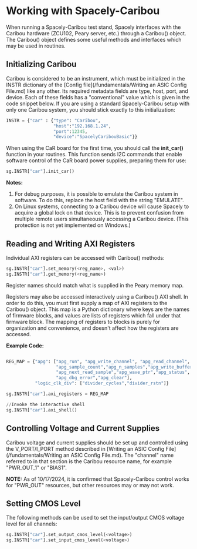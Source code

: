 # Working with Spacely-Caribou 

When running a Spacely-Caribou test stand, Spacely interfaces with the Caribou hardware (ZCU102, Peary server, etc.) through a Caribou() object. The Caribou() object defines some useful methods and interfaces which may be used in routines. 


## Initializing Caribou

Caribou is considered to be an instrument, which must be initialized in the INSTR dictionary of the [Config file](/fundamentals/Writing an ASIC Config File.md) like any other. Its required metadata fields are type, host, port, and device. Each of these fields has a "conventional" value which is given in the code snippet below. If you are using a standard Spacely-Caribou setup with only one Caribou system, you should stick exactly to this initialization:

```python
INSTR = {"car" : {"type": "Caribou",
                  "host":"192.168.1.24",
                  "port":12345,
                  "device":"SpacelyCaribouBasic"}}
```

When using the CaR board for the first time, you should call the **init_car()** function in your routines. This function sends I2C commands that enable software control of the CaR board power supplies, preparing them for use:
```python
sg.INSTR["car"].init_car()
```

**Notes:**
1. For debug purposes, it is possible to emulate the Caribou system in software. To do this, replace the host field with the string "EMULATE". 
2. On Linux systems, connecting to a Caribou device will cause Spacely to acquire a global lock on that device. This is to prevent confusion from multiple remote users simultaneously accessing a Caribou device. (This protection is not yet implemented on Windows.)

## Reading and Writing AXI Registers

Individual AXI registers can be accessed with Caribou() methods: 

```python
sg.INSTR["car"].set_memory(<reg_name>, <val>)
sg.INSTR["car"].get_memory(<reg_name>)
```

Register names should match what is supplied in the Peary memory map. 

Registers may also be accessed interactively using a Caribou() AXI shell. In order to do this, you must first supply a map of AXI registers to the Caribou() object. This map is a Python dictionary where keys are the names of firmware blocks, and values are lists of registers which fall under that firmware block. The mapping of registers to blocks is purely for organization and convenience, and doesn't affect how the registers are accessed. 

**Example Code:**

```python

REG_MAP = {"apg": ["apg_run", "apg_write_channel", "apg_read_channel", "apg_write_defaults",
				   "apg_sample_count","apg_n_samples","apg_write_buffer_len",
				   "apg_next_read_sample","apg_wave_ptr","apg_status", "apg_control",
				   "apg_dbg_error","apg_clear"],
           "logic_clk_div": ["divider_cycles","divider_rstn"]}

sg.INSTR["car"].axi_registers = REG_MAP

//Invoke the interactive shell
sg.INSTR["car"].axi_shell()

``` 

## Controlling Voltage and Current Supplies

Caribou voltage and current supplies should be set up and controlled using the V_PORT/I_PORT method described in [Writing an ASIC Config File](/fundamentals/Writing an ASIC Config File.md). The "channel" name referred to in that section is the Caribou resource name, for example "PWR_OUT_1" or "BIAS1".

**NOTE:** As of 10/17/2024, it is confirmed that Spacely-Caribou control works for "PWR_OUT" resources, but other resources may or may not work.


## Setting CMOS Level

The following methods can be used to set the input/output CMOS voltage level for all channels:

```python
sg.INSTR["car"].set_output_cmos_level(<voltage>)
sg.INSTR["car"].set_input_cmos_level(<voltage>)
```

